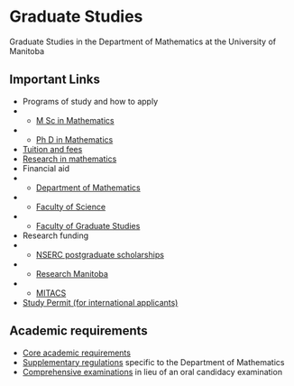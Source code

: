 # Graduate Studies
Graduate Studies in the Department of Mathematics at the University of Manitoba

## Important Links

  - Programs of study and how to apply
  - - [M Sc in Mathematics](https://umanitoba.ca/explore/programs-of-study/mathematics-msc)
  - - [Ph D in Mathematics](https://umanitoba.ca/explore/programs-of-study/mathematics-phd)
  - [Tuition and fees](https://umanitoba.ca/registrar/tuition-fees)
  - [Research in mathematics](https://umanitoba.ca/science/research/mathematics)
  - Financial aid
  - - [Department of Mathematics](https://umanitoba.ca/science/student-experience/financial-aid-awards/mathematics)
  - - [Faculty of Science](https://umanitoba.ca/science/student-experience/financial-aid-awards#graduate-scholarships-and-fellowships)
  - - [Faculty of Graduate Studies](https://umanitoba.ca/graduate-studies/funding-awards-and-financial-aid)
  - Research funding
  - - [NSERC postgraduate scholarships](https://www.nserc-crsng.gc.ca/Students-Etudiants/PG-CS/index_eng.asp)
  - - [Research Manitoba](https://researchmanitoba.ca/)
  - - [MITACS](https://www.mitacs.ca/)
  - [Study Permit (for international applicants)](https://www.canada.ca/en/immigration-refugees-citizenship/services/study-canada/study-permit.html)

## Academic requirements

  - [Core academic requirements](https://umanitoba.ca/graduate-studies/student-experience/core-academic-requirements)
  - [Supplementary regulations](https://umanitoba.ca/graduate-studies/sites/graduate-studies/files/2021-05/mathematics-supp-regs.pdf) specific to the Department of Mathematics
  - [Comprehensive examinations](https://github.com/umanitoba-math/grad-studies/blob/main/comprehensive-exams) in lieu of an oral candidacy examination
